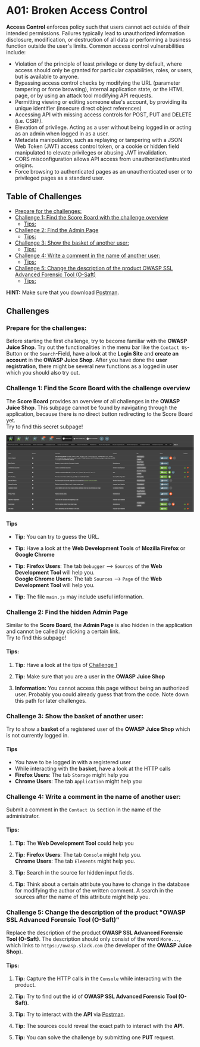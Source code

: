 # A01: Broken Access Control

**Access Control** enforces policy such that users cannot act outside of their intended permissions. Failures typically lead to unauthorized information disclosure, modification, or destruction of all data or performing a business function outside the user's limits. Common access control vulnerabilities include:

* Violation of the principle of least privilege or deny by default, where access should only be granted for particular capabilities, roles, or users, but is available to anyone.
* Bypassing access control checks by modifying the URL (parameter tampering or force browsing), internal application state, or the HTML page, or by using an attack tool modifying API requests.
* Permitting viewing or editing someone else's account, by providing its unique identifier (insecure direct object references)
* Accessing API with missing access controls for POST, PUT and DELETE (i.e. CSRF).
* Elevation of privilege. Acting as a user without being logged in or acting as an admin when logged in as a user.
* Metadata manipulation, such as replaying or tampering with a JSON Web Token (JWT) access control token, or a cookie or hidden field manipulated to elevate privileges or abusing JWT invalidation.
* CORS misconfiguration allows API access from unauthorized/untrusted origins.
* Force browsing to authenticated pages as an unauthenticated user or to privileged pages as a standard user.

## Table of Challenges

   * [Prepare for the challenges:](#prepare-for-the-challenges)
   * [Challenge 1: Find the Score Board with the challenge overview](#challenge-1-find-the-score-board-with-the-challenge-overview)
      * [Tips:](#tips)
   * [Challenge 2: Find the Admin Page](#challenge-2-find-the-admin-page)
      * [Tips:](#tips-1)
   * [Challenge 3: Show the basket of another user:](#challenge-3-show-the-basket-of-another-user)
      * [Tips:](#tips-2)
   * [Challenge 4: Write a comment in the name of another user:](#challenge-4-write-a-comment-in-the-name-of-another-user)
      * [Tips:](#tips-3)
   * [Challenge 5: Change the description of the product OWASP SSL Advanced Forensic Tool (O-Saft)](#challenge-5-change-the-description-of-the-product-owasp-ssl-advanced-forensic-tool-o-saft)
      * [Tips:](#tips-4)

**HINT:** Make sure that you download [Postman](https://www.getpostman.com/apps).

## Challenges

### Prepare for the challenges:
Before starting the first challenge, try to become familiar with the **OWASP Juice Shop**. Try out the functionalities in the menu bar like the `Contact Us`-Button or the `Search`-Field, have a look at the **Login Site** and **create an account** in the **OWASP Juice Shop**. After you have done the **user registration**, there might be several new functions as a logged in user which you should also try out. 

### Challenge 1: Find the Score Board with the challenge overview

The **Score Board** provides an overview of all challenges in the **OWASP Juice Shop**. This subpage cannot be found by navigating through the application, because there is no direct button redirecting to the Score Board yet.  
Try to find this secret subpage!

![alt score-board](images/score-board.png "Score Board")

#### Tips

- **Tip:** You can try to guess the URL.

- **Tip:** Have a look at the **Web Development Tools** of **Mozilla Firefox** or **Google Chrome**

- **Tip:** **Firefox Users**: The tab `Debugger` --> `Sources` of the **Web Development Tool** will help you.  
**Google Chrome Users**: The tab `Sources` --> `Page` of the **Web Development Tool** will help you.

- **Tip:** The file `main.js` may include useful information.


### Challenge 2: Find the hidden Admin Page
Similar to the **Score Board**, the **Admin Page** is also hidden in the application and cannot be called by clicking a certain link.  
Try to find this subpage!

#### Tips:

1. **Tip:** Have a look at the tips of [Challenge 1](#challenge-1-find-the-score-board-with-the-challenge-overview)

2. **Tip:** Make sure that you are a user in the **OWASP Juice Shop**

3. **Information:** You cannot access this page without being an authorized user. Probably you could already guess that from the code. Note down this path for later challenges.

### Challenge 3: Show the basket of another user:
Try to show a **basket** of a registered user of the **OWASP Juice Shop** which is not currently logged in.

#### Tips

- You have to be logged in with a registered user
- While interacting with the **basket**, have a look at the HTTP calls
- **Firefox Users**: The tab `Storage` might help you  
- **Chrome Users**: The tab `Application` might help you

### Challenge 4: Write a comment in the name of another user:
Submit a comment in the `Contact Us` section in the name of the administrator.

#### Tips:

1. **Tip:** The **Web Development Tool** could help you

2. **Tip:** **Firefox Users**: The tab `Console` might help you.  
**Chrome Users**: The tab `Elements` might help you.

3. **Tip:** Search in the source for hidden input fields.

4. **Tip:** Think about a certain attribute you have to change in the database for modifying the author of the written comment. A search in the sources after the name of this attribute might help you.

### Challenge 5: Change the description of the product "OWASP SSL Advanced Forensic Tool (O-Saft)"
Replace the description of the product **OWASP SSL Advanced Forensic Tool (O-Saft)**. The description should only consist of the word `More...`, which links to `https://owasp.slack.com` (the developer of the **OWASP Juice Shop**).

#### Tips:

1. **Tip:** Capture the HTTP calls in the `Console` while interacting with the product.

2. **Tip:** Try to find out the id of **OWASP SSL Advanced Forensic Tool (O-Saft)**.

3. **Tip:** Try to interact with the **API** via [Postman](https://www.getpostman.com/apps).

4. **Tip:** The sources could reveal the exact path to interact with the **API**.

5. **Tip:** You can solve the challenge by submitting one **PUT** request.
